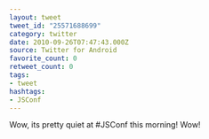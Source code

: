 ```yaml
---
layout: tweet
tweet_id: "25571688699"
category: twitter
date: 2010-09-26T07:47:43.000Z
source: Twitter for Android
favorite_count: 0
retweet_count: 0
tags:
- tweet
hashtags:
- JSConf
---
```


Wow, its pretty quiet at #JSConf this morning!  Wow!
